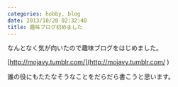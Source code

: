 ```yaml
---
categories: hobby, blog
date: 2013/10/20 02:32:40
title: 趣味ブログ初めました
---
```


なんとなく気が向いたので趣味ブログをはじめました。

[http://mojavy.tumblr.com/](http://mojavy.tumblr.com/ ) 


誰の役にもたたなそうなことをだらだら書こうと思います。
